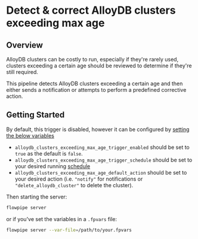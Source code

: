 # Detect & correct AlloyDB clusters exceeding max age

## Overview

AlloyDB clusters can be costly to run, especially if they're rarely used, clusters exceeding a certain age should be reviewed to determine if they're still required.

This pipeline detects AlloyDB clusters exceeding a certain age and then either sends a notification or attempts to perform a predefined corrective action.

## Getting Started

By default, this trigger is disabled, however it can be configured by [setting the below variables](https://flowpipe.io/docs/build/mod-variables#passing-input-variables)
- `alloydb_clusters_exceeding_max_age_trigger_enabled` should be set to `true` as the default is `false`.
- `alloydb_clusters_exceeding_max_age_trigger_schedule` should be set to your desired running [schedule](https://flowpipe.io/docs/flowpipe-hcl/trigger/schedule#more-examples)
- `alloydb_clusters_exceeding_max_age_default_action` should be set to your desired action (i.e. `"notify"` for notifications or `"delete_alloydb_cluster"` to delete the cluster).

Then starting the server:
```sh
flowpipe server
```

or if you've set the variables in a `.fpvars` file:
```sh
flowpipe server --var-file=/path/to/your.fpvars
```